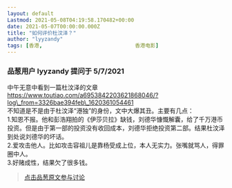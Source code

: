 ```yaml
---
layout: default
Lastmod: 2021-05-08T04:19:58.170482+00:00
date: 2021-05-07T00:00:00.000Z
title: "如何评价杜汶泽？"
author: "lyyzandy"
tags: [香港,								香港电影]
---
```



### 品葱用户 **lyyzandy** 提问于 5/7/2021
    
中午无意中看到一篇杜汶泽的文章 https://www.toutiao.com/a6953842203621868046/?log\_from=3326bae394feb\_1620361054461  
不知道是不是由于杜汶泽“港独”的身份，文中大爆其丑。主要有几点：  
1.知恩不报。他和彭浩翔拍的《伊莎贝拉》缺钱，刘德华慷慨解囊，给了千万港币投资。但是由于第一部的投资没有收回成本，刘德华拒绝投资第二部。结果杜汶泽到处说刘德华的坏话。  
2.爱攻击他人。比如攻击容祖儿是靠杨受成上位，本人无实力。张嘴就骂人，得罪圈中人。  
3.好赌成性，结果欠了很多钱。
    
                





> [点击品葱原文参与讨论](https://pincong.rocks/question/38598)

